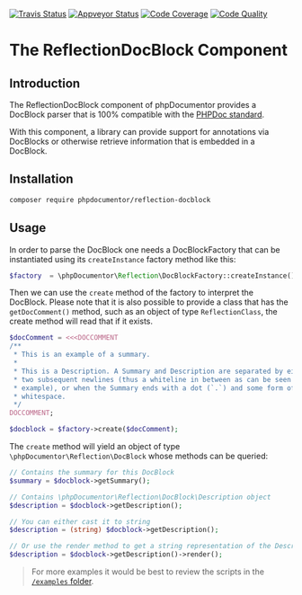 [![Travis Status](https://travis-ci.org/phpDocumentor/ReflectionDocBlock.svg?branch=master)](https://travis-ci.org/phpDocumentor/ReflectionDocBlock)
[![Appveyor Status](https://ci.appveyor.com/api/projects/status/03a9euxrcse7orgu/branch/master?svg=true)](https://ci.appveyor.com/project/phpDocumentor/reflectiondocblock/branch/master)
[![Code Coverage](https://scrutinizer-ci.com/g/phpDocumentor/ReflectionDocBlock/badges/coverage.png?b=master)](https://scrutinizer-ci.com/g/phpDocumentor/ReflectionDocBlock/?branch=master)
[![Code Quality](https://scrutinizer-ci.com/g/phpDocumentor/ReflectionDocBlock/badges/quality-score.png?b=master)](https://scrutinizer-ci.com/g/phpDocumentor/ReflectionDocBlock/?branch=master)


The ReflectionDocBlock Component
================================

Introduction
------------

The ReflectionDocBlock component of phpDocumentor provides a DocBlock parser
that is 100% compatible with the [PHPDoc standard](http://phpdoc.org/docs/latest).

With this component, a library can provide support for annotations via DocBlocks
or otherwise retrieve information that is embedded in a DocBlock.

Installation
------------

```bash
composer require phpdocumentor/reflection-docblock
```

Usage
-----

In order to parse the DocBlock one needs a DocBlockFactory that can be
instantiated using its `createInstance` factory method like this:

```php
$factory  = \phpDocumentor\Reflection\DocBlockFactory::createInstance();
```

Then we can use the `create` method of the factory to interpret the DocBlock.
Please note that it is also possible to provide a class that has the
`getDocComment()` method, such as an object of type `ReflectionClass`, the
create method will read that if it exists.

```php
$docComment = <<<DOCCOMMENT
/**
 * This is an example of a summary.
 *
 * This is a Description. A Summary and Description are separated by either
 * two subsequent newlines (thus a whiteline in between as can be seen in this
 * example), or when the Summary ends with a dot (`.`) and some form of
 * whitespace.
 */
DOCCOMMENT;

$docblock = $factory->create($docComment);
```

The `create` method will yield an object of type `\phpDocumentor\Reflection\DocBlock`
whose methods can be queried:

```php
// Contains the summary for this DocBlock
$summary = $docblock->getSummary();

// Contains \phpDocumentor\Reflection\DocBlock\Description object
$description = $docblock->getDescription();

// You can either cast it to string
$description = (string) $docblock->getDescription();

// Or use the render method to get a string representation of the Description.
$description = $docblock->getDescription()->render();
```

> For more examples it would be best to review the scripts in the [`/examples` folder](/examples).
